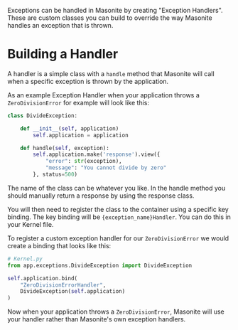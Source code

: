 Exceptions can be handled in Masonite by creating "Exception Handlers". These are custom classes you can build to override the way Masonite handles an exception that is thrown.

# Building a Handler

A handler is a simple class with a `handle` method that Masonite will call when a specific exception is thrown by the application.

As an example Exception Handler when your application throws a `ZeroDivisionError` for example will look like this:


```python
class DivideException:

    def __init__(self, application)
        self.application = application

    def handle(self, exception):
        self.application.make('response').view({
            "error": str(exception),
            "message": "You cannot divide by zero"
        }, status=500)
```

The name of the class can be whatever you like. In the handle method you should manually return a response by using the response class.

You will then need to register the class to the container using a specific key binding. The key binding will be `{exception_name}Handler`. You can do this in your Kernel file.

To register a custom exception handler for our `ZeroDivisionError` we would create a binding that looks like this:

```python
# Kernel.py
from app.exceptions.DivideException import DivideException

self.application.bind(
    "ZeroDivisionErrorHandler", 
    DivideException(self.application)
)
```

Now when your application throws a `ZeroDivisionError`, Masonite will use your handler rather than Masonite's own exception handlers.